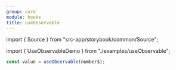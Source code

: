 ```yaml
---
group: core
module: hooks
title: useObservable
---
```


import { Source } from "src-app/storybook/common/Source";

import { UseObservableDemo } from "./examples/useObservable";

<UseObservableDemo />

```jsx
const value = useObservable(number$);
```

<Source path="src-core/hooks/useObservable.ts" />
